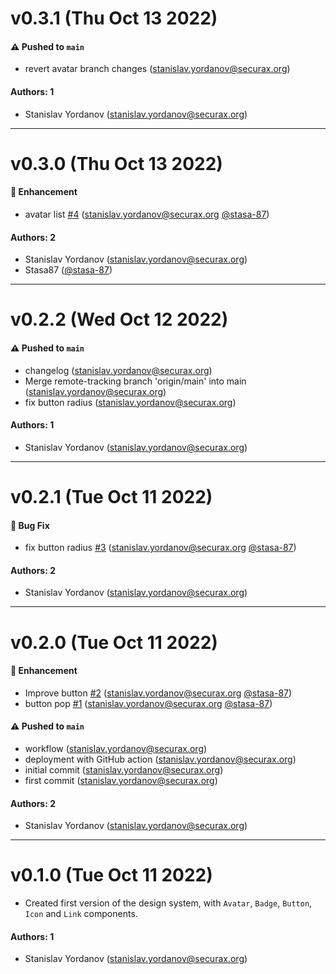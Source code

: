 # v0.3.1 (Thu Oct 13 2022)

#### ⚠️ Pushed to `main`

- revert avatar branch changes (stanislav.yordanov@securax.org)

#### Authors: 1

- Stanislav Yordanov (stanislav.yordanov@securax.org)

---

# v0.3.0 (Thu Oct 13 2022)

#### 🚀 Enhancement

- avatar list [#4](https://github.com/stasa-87/learnstorybook-design-system/pull/4) (stanislav.yordanov@securax.org [@stasa-87](https://github.com/stasa-87))

#### Authors: 2

- Stanislav Yordanov (stanislav.yordanov@securax.org)
- Stasa87 ([@stasa-87](https://github.com/stasa-87))

---

# v0.2.2 (Wed Oct 12 2022)

#### ⚠️ Pushed to `main`

- changelog (stanislav.yordanov@securax.org)
- Merge remote-tracking branch 'origin/main' into main (stanislav.yordanov@securax.org)
- fix button radius (stanislav.yordanov@securax.org)

#### Authors: 1

- Stanislav Yordanov (stanislav.yordanov@securax.org)

---

# v0.2.1 (Tue Oct 11 2022)

#### 🐛 Bug Fix

- fix button radius [#3](https://github.com/stasa-87/learnstorybook-design-system/pull/3) (stanislav.yordanov@securax.org [@stasa-87](https://github.com/stasa-87))

#### Authors: 2

- Stanislav Yordanov (stanislav.yordanov@securax.org)

---

# v0.2.0 (Tue Oct 11 2022)

#### 🚀 Enhancement

- Improve button [#2](https://github.com/stasa-87/learnstorybook-design-system/pull/2) (stanislav.yordanov@securax.org [@stasa-87](https://github.com/stasa-87))
- button pop [#1](https://github.com/stasa-87/learnstorybook-design-system/pull/1) (stanislav.yordanov@securax.org [@stasa-87](https://github.com/stasa-87))

#### ⚠️ Pushed to `main`

- workflow (stanislav.yordanov@securax.org)
- deployment with GitHub action (stanislav.yordanov@securax.org)
- initial commit (stanislav.yordanov@securax.org)
- first commit (stanislav.yordanov@securax.org)

#### Authors: 2

- Stanislav Yordanov (stanislav.yordanov@securax.org)

---

# v0.1.0 (Tue Oct 11 2022)

- Created first version of the design system, with `Avatar`, `Badge`, `Button`, `Icon` and `Link` components.

#### Authors: 1

- Stanislav Yordanov (stanislav.yordanov@securax.org)
